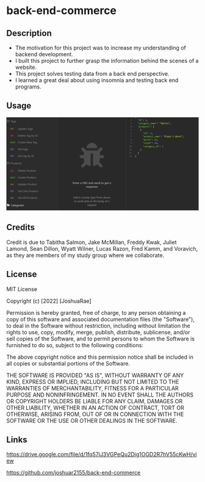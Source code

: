 # back-end-commerce

## Description

- The motivation for this project was to increase my understanding of backend development.
- I built this project to further grasp the information behind the scenes of a website.
- This project solves testing data from a back end perspective.
- I learned a great deal about using insomnia and testing back end programs.

## Usage

![This is a screenshot of the app insomnia](/images/image.png)


## Credits

Credit is due to Tabitha Salmon, Jake McMillan, Freddy Kwak, Juliet Lamond, Sean Dillon, Wyatt Wilner, Lucas Razon, Fred Kamm, and Voravich, as they are members of my study group where we collaborate.   

## License

MIT License

Copyright (c) [2022] [JoshuaRae]

Permission is hereby granted, free of charge, to any person obtaining a copy
of this software and associated documentation files (the "Software"), to deal
in the Software without restriction, including without limitation the rights
to use, copy, modify, merge, publish, distribute, sublicense, and/or sell
copies of the Software, and to permit persons to whom the Software is
furnished to do so, subject to the following conditions:

The above copyright notice and this permission notice shall be included in all
copies or substantial portions of the Software.

THE SOFTWARE IS PROVIDED "AS IS", WITHOUT WARRANTY OF ANY KIND, EXPRESS OR
IMPLIED, INCLUDING BUT NOT LIMITED TO THE WARRANTIES OF MERCHANTABILITY,
FITNESS FOR A PARTICULAR PURPOSE AND NONINFRINGEMENT. IN NO EVENT SHALL THE
AUTHORS OR COPYRIGHT HOLDERS BE LIABLE FOR ANY CLAIM, DAMAGES OR OTHER
LIABILITY, WHETHER IN AN ACTION OF CONTRACT, TORT OR OTHERWISE, ARISING FROM,
OUT OF OR IN CONNECTION WITH THE SOFTWARE OR THE USE OR OTHER DEALINGS IN THE
SOFTWARE.

## Links

https://drive.google.com/file/d/1fq57iJ3VGPeQu2Dig1OGD2R7hV55cKwH/view

https://github.com/joshuar2155/back-end-commerce
